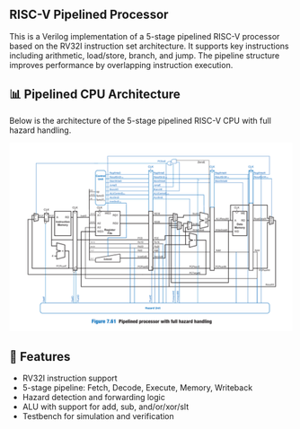 ## RISC-V Pipelined Processor
This is a Verilog implementation of a 5-stage pipelined RISC-V processor based on the RV32I instruction set architecture. It supports key instructions including arithmetic, load/store, branch, and jump. The pipeline structure improves performance by overlapping instruction execution.

## 📊 Pipelined CPU Architecture

Below is the architecture of the 5-stage pipelined RISC-V CPU with full hazard handling.

![Pipeline Diagram](assets/pipeline_diagram.png)



## 🚀 Features

- RV32I instruction support
- 5-stage pipeline: Fetch, Decode, Execute, Memory, Writeback
- Hazard detection and forwarding logic
- ALU with support for add, sub, and/or/xor/slt
- Testbench for simulation and verification
  
